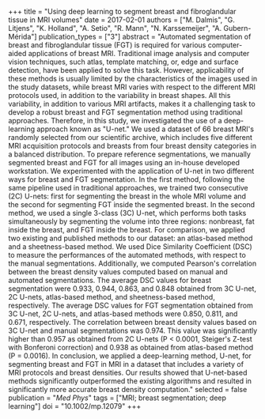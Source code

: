 +++
title = "Using deep learning to segment breast and fibroglandular tissue in MRI volumes"
date = 2017-02-01
authors = ["M. Dalmis", "G. Litjens", "K. Holland", "A. Setio", "R. Mann", "N. Karssemeijer", "A. Gubern-Mérida"]
publication_types = ["3"]
abstract = "Automated segmentation of breast and fibroglandular tissue (FGT) is required for various computer-aided applications of breast MRI. Traditional image analysis and computer vision techniques, such atlas, template matching, or, edge and surface detection, have been applied to solve this task. However, applicability of these methods is usually limited by the characteristics of the images used in the study datasets, while breast MRI varies with respect to the different MRI protocols used, in addition to the variability in breast shapes. All this variability, in addition to various MRI artifacts, makes it a challenging task to develop a robust breast and FGT segmentation method using traditional approaches. Therefore, in this study, we investigated the use of a deep-learning approach known as \"U-net.\" We used a dataset of 66 breast MRI's randomly selected from our scientific archive, which includes five different MRI acquisition protocols and breasts from four breast density categories in a balanced distribution. To prepare reference segmentations, we manually segmented breast and FGT for all images using an in-house developed workstation. We experimented with the application of U-net in two different ways for breast and FGT segmentation. In the first method, following the same pipeline used in traditional approaches, we trained two consecutive (2C) U-nets: first for segmenting the breast in the whole MRI volume and the second for segmenting FGT inside the segmented breast. In the second method, we used a single 3-class (3C) U-net, which performs both tasks simultaneously by segmenting the volume into three regions: nonbreast, fat inside the breast, and FGT inside the breast. For comparison, we applied two existing and published methods to our dataset: an atlas-based method and a sheetness-based method. We used Dice Similarity Coefficient (DSC) to measure the performances of the automated methods, with respect to the manual segmentations. Additionally, we computed Pearson's correlation between the breast density values computed based on manual and automated segmentations. The average DSC values for breast segmentation were 0.933, 0.944, 0.863, and 0.848 obtained from 3C U-net, 2C U-nets, atlas-based method, and sheetness-based method, respectively. The average DSC values for FGT segmentation obtained from 3C U-net, 2C U-nets, and atlas-based methods were 0.850, 0.811, and 0.671, respectively. The correlation between breast density values based on 3C U-net and manual segmentations was 0.974. This value was significantly higher than 0.957 as obtained from 2C U-nets (P < 0.0001, Steiger's Z-test with Bonferoni correction) and 0.938 as obtained from atlas-based method (P = 0.0016). In conclusion, we applied a deep-learning method, U-net, for segmenting breast and FGT in MRI in a dataset that includes a variety of MRI protocols and breast densities. Our results showed that U-net-based methods significantly outperformed the existing algorithms and resulted in significantly more accurate breast density computation."
selected = false
publication = "*Med Phys*"
tags = ["MRI; breast segmentation; deep learning"]
doi = "10.1002/mp.12079"
+++

